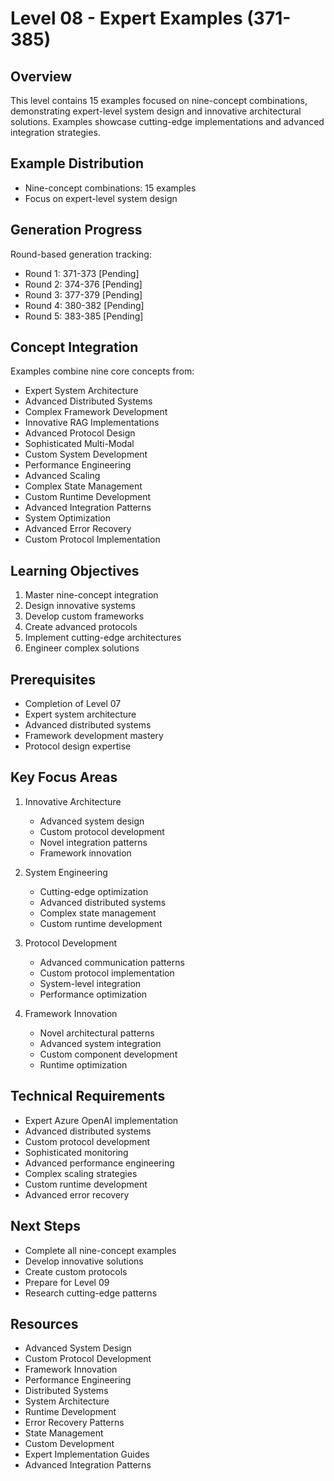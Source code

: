 # Level 08 - Expert Examples (371-385)

## Overview
This level contains 15 examples focused on nine-concept combinations, demonstrating expert-level system design and innovative architectural solutions. Examples showcase cutting-edge implementations and advanced integration strategies.

## Example Distribution
- Nine-concept combinations: 15 examples
- Focus on expert-level system design

## Generation Progress
Round-based generation tracking:
- Round 1: 371-373 [Pending]
- Round 2: 374-376 [Pending]
- Round 3: 377-379 [Pending]
- Round 4: 380-382 [Pending]
- Round 5: 383-385 [Pending]

## Concept Integration
Examples combine nine core concepts from:
- Expert System Architecture
- Advanced Distributed Systems
- Complex Framework Development
- Innovative RAG Implementations
- Advanced Protocol Design
- Sophisticated Multi-Modal
- Custom System Development
- Performance Engineering
- Advanced Scaling
- Complex State Management
- Custom Runtime Development
- Advanced Integration Patterns
- System Optimization
- Advanced Error Recovery
- Custom Protocol Implementation

## Learning Objectives
1. Master nine-concept integration
2. Design innovative systems
3. Develop custom frameworks
4. Create advanced protocols
5. Implement cutting-edge architectures
6. Engineer complex solutions

## Prerequisites
- Completion of Level 07
- Expert system architecture
- Advanced distributed systems
- Framework development mastery
- Protocol design expertise

## Key Focus Areas
1. Innovative Architecture
   - Advanced system design
   - Custom protocol development
   - Novel integration patterns
   - Framework innovation

2. System Engineering
   - Cutting-edge optimization
   - Advanced distributed systems
   - Complex state management
   - Custom runtime development

3. Protocol Development
   - Advanced communication patterns
   - Custom protocol implementation
   - System-level integration
   - Performance optimization

4. Framework Innovation
   - Novel architectural patterns
   - Advanced system integration
   - Custom component development
   - Runtime optimization

## Technical Requirements
- Expert Azure OpenAI implementation
- Advanced distributed systems
- Custom protocol development
- Sophisticated monitoring
- Advanced performance engineering
- Complex scaling strategies
- Custom runtime development
- Advanced error recovery

## Next Steps
- Complete all nine-concept examples
- Develop innovative solutions
- Create custom protocols
- Prepare for Level 09
- Research cutting-edge patterns

## Resources
- Advanced System Design
- Custom Protocol Development
- Framework Innovation
- Performance Engineering
- Distributed Systems
- System Architecture
- Runtime Development
- Error Recovery Patterns
- State Management
- Custom Development
- Expert Implementation Guides
- Advanced Integration Patterns